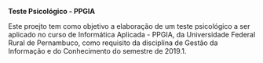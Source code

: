 **Teste Psicológico - PPGIA**

Este proejto tem como objetivo a elaboração de um teste psicológico a ser aplicado no curso de Informática Aplicada - PPGIA, da Universidade Federal Rural de Pernambuco, como requisito da disciplina de Gestão da Informação e do Conhecimento do semestre de 2019.1.
